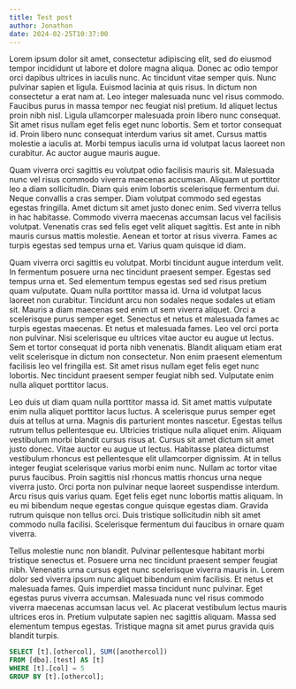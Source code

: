 ```yaml
---
title: Test post
author: Jonathon
date: 2024-02-25T10:37:00
---
```

<p>
Lorem ipsum dolor sit amet, consectetur adipiscing elit, sed do eiusmod tempor incididunt ut labore et dolore magna aliqua. Donec ac odio tempor orci dapibus ultrices in iaculis nunc. Ac tincidunt vitae semper quis. Nunc pulvinar sapien et ligula. Euismod lacinia at quis risus. In dictum non consectetur a erat nam at. Leo integer malesuada nunc vel risus commodo. Faucibus purus in massa tempor nec feugiat nisl pretium. Id aliquet lectus proin nibh nisl. Ligula ullamcorper malesuada proin libero nunc consequat. Sit amet risus nullam eget felis eget nunc lobortis. Sem et tortor consequat id. Proin libero nunc consequat interdum varius sit amet. Cursus mattis molestie a iaculis at. Morbi tempus iaculis urna id volutpat lacus laoreet non curabitur. Ac auctor augue mauris augue.
</p><p>
Quam viverra orci sagittis eu volutpat odio facilisis mauris sit. Malesuada nunc vel risus commodo viverra maecenas accumsan. Aliquam ut porttitor leo a diam sollicitudin. Diam quis enim lobortis scelerisque fermentum dui. Neque convallis a cras semper. Diam volutpat commodo sed egestas egestas fringilla. Amet dictum sit amet justo donec enim. Sed viverra tellus in hac habitasse. Commodo viverra maecenas accumsan lacus vel facilisis volutpat. Venenatis cras sed felis eget velit aliquet sagittis. Est ante in nibh mauris cursus mattis molestie. Aenean et tortor at risus viverra. Fames ac turpis egestas sed tempus urna et. Varius quam quisque id diam.
</p><p>
Quam viverra orci sagittis eu volutpat. Morbi tincidunt augue interdum velit. In fermentum posuere urna nec tincidunt praesent semper. Egestas sed tempus urna et. Sed elementum tempus egestas sed sed risus pretium quam vulputate. Quam nulla porttitor massa id. Urna id volutpat lacus laoreet non curabitur. Tincidunt arcu non sodales neque sodales ut etiam sit. Mauris a diam maecenas sed enim ut sem viverra aliquet. Orci a scelerisque purus semper eget. Senectus et netus et malesuada fames ac turpis egestas maecenas. Et netus et malesuada fames. Leo vel orci porta non pulvinar. Nisi scelerisque eu ultrices vitae auctor eu augue ut lectus. Sem et tortor consequat id porta nibh venenatis. Blandit aliquam etiam erat velit scelerisque in dictum non consectetur. Non enim praesent elementum facilisis leo vel fringilla est. Sit amet risus nullam eget felis eget nunc lobortis. Nec tincidunt praesent semper feugiat nibh sed. Vulputate enim nulla aliquet porttitor lacus.
</p><p>
Leo duis ut diam quam nulla porttitor massa id. Sit amet mattis vulputate enim nulla aliquet porttitor lacus luctus. A scelerisque purus semper eget duis at tellus at urna. Magnis dis parturient montes nascetur. Egestas tellus rutrum tellus pellentesque eu. Ultricies tristique nulla aliquet enim. Aliquam vestibulum morbi blandit cursus risus at. Cursus sit amet dictum sit amet justo donec. Vitae auctor eu augue ut lectus. Habitasse platea dictumst vestibulum rhoncus est pellentesque elit ullamcorper dignissim. At in tellus integer feugiat scelerisque varius morbi enim nunc. Nullam ac tortor vitae purus faucibus. Proin sagittis nisl rhoncus mattis rhoncus urna neque viverra justo. Orci porta non pulvinar neque laoreet suspendisse interdum. Arcu risus quis varius quam. Eget felis eget nunc lobortis mattis aliquam. In eu mi bibendum neque egestas congue quisque egestas diam. Gravida rutrum quisque non tellus orci. Duis tristique sollicitudin nibh sit amet commodo nulla facilisi. Scelerisque fermentum dui faucibus in ornare quam viverra.
</p><p>
Tellus molestie nunc non blandit. Pulvinar pellentesque habitant morbi tristique senectus et. Posuere urna nec tincidunt praesent semper feugiat nibh. Venenatis urna cursus eget nunc scelerisque viverra mauris in. Lorem dolor sed viverra ipsum nunc aliquet bibendum enim facilisis. Et netus et malesuada fames. Quis imperdiet massa tincidunt nunc pulvinar. Eget egestas purus viverra accumsan. Malesuada nunc vel risus commodo viverra maecenas accumsan lacus vel. Ac placerat vestibulum lectus mauris ultrices eros in. Pretium vulputate sapien nec sagittis aliquam. Massa sed elementum tempus egestas. Tristique magna sit amet purus gravida quis blandit turpis.
</p>

```sql
SELECT [t].[othercol], SUM([anothercol])
FROM [dbo].[test] AS [t]
WHERE [t].[col] = 5
GROUP BY [t].[othercol];
```